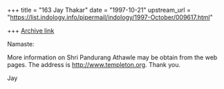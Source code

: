 +++
title = "163 Jay Thakar"
date = "1997-10-21"
upstream_url = "https://list.indology.info/pipermail/indology/1997-October/009617.html"

+++
[Archive link](https://list.indology.info/pipermail/indology/1997-October/009617.html)

Namaste:

More information on Shri Pandurang Athawle may be obtain from the web pages.
The address is http://www.templeton.org.
Thank you.

Jay



